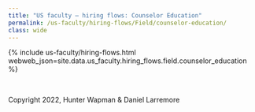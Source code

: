 ```yaml
---
title: "US faculty — hiring flows: Counselor Education"
permalink: /us-faculty/hiring-flows/Field/counselor-education/
class: wide
---
```


{% include us-faculty/hiring-flows.html webweb_json=site.data.us_faculty.hiring_flows.field.counselor_education %}

<br>

Copyright 2022, Hunter Wapman & Daniel Larremore